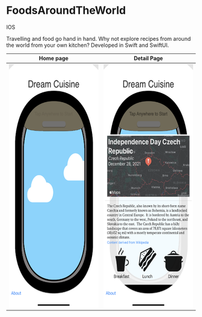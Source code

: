 # FoodsAroundTheWorld
IOS

Travelling and food go hand in hand. Why not explore recipes from around the world from your own kitchen? Developed in Swift and SwiftUI.


Home page             |  Detail Page
:-------------------------:|:-------------------------:
<img src="https://github.com/Rywells88/FoodsAroundTheWorld/blob/main/IMG_6414.PNG" width="300" height="650"/>  | <img src="https://github.com/Rywells88/FoodsAroundTheWorld/blob/main/IMG_6415.PNG" width="300" height="650"/>




